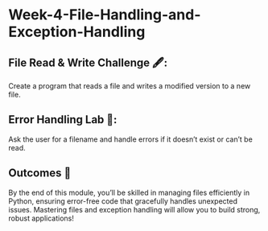 # Week-4-File-Handling-and-Exception-Handling

## File Read & Write Challenge 🖋️: 
Create a program that reads a file and writes a modified version to a new file.

## Error Handling Lab 🧪: 
Ask the user for a filename and handle errors if it doesn’t exist or can’t be read.

## Outcomes 🎉
By the end of this module, you’ll be skilled in managing files efficiently in Python, ensuring error-free code that gracefully handles unexpected issues. Mastering files and exception handling will allow you to build strong, robust applications!
